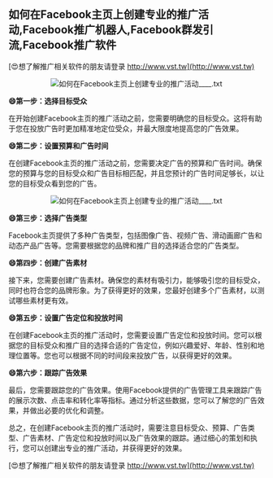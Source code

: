 ## **如何在Facebook主页上创建专业的推广活动,Facebook推广机器人,Facebook群发引流,Facebook推广软件**

[😍想了解推广相关软件的朋友请登录 http://www.vst.tw](http://www.vst.tw)

 <center><img src="https://vst.tw/MP4/tuiguang/png/8.png" alt="如何在Facebook主页上创建专业的推广活动____.txt"></center>

**😄第一步：选择目标受众**

在开始创建Facebook主页的推广活动之前，您需要明确您的目标受众。这将有助于您在投放广告时更加精准地定位受众，并最大限度地提高您的广告效果。

**😄第二步：设置预算和广告时间**

在创建Facebook主页的推广活动之前，您需要决定广告的预算和广告时间。确保您的预算与您的目标受众和广告目标相匹配，并且您预计的广告时间足够长，以让您的目标受众看到您的广告。

 <center><img src="https://vst.tw/MP4/tuiguang/png/6.png" alt="如何在Facebook主页上创建专业的推广活动____.txt"></center>

**😄第三步：选择广告类型**

Facebook主页提供了多种广告类型，包括图像广告、视频广告、滑动画廊广告和动态产品广告等。您需要根据您的品牌和推广目的选择适合您的广告类型。

**😄第四步：创建广告素材**

接下来，您需要创建广告素材。确保您的素材有吸引力，能够吸引您的目标受众，同时也符合您的品牌形象。为了获得更好的效果，您最好创建多个广告素材，以测试哪些素材更有效。

**😄第五步：设置广告定位和投放时间**

在创建Facebook主页的推广活动时，您需要设置广告定位和投放时间。您可以根据您的目标受众和推广目的选择合适的广告定位，例如兴趣爱好、年龄、性别和地理位置等。您也可以根据不同的时间段来投放广告，以获得更好的效果。

**😄第六步：跟踪广告效果**

最后，您需要跟踪您的广告效果。使用Facebook提供的广告管理工具来跟踪广告的展示次数、点击率和转化率等指标。通过分析这些数据，您可以了解您的广告效果，并做出必要的优化和调整。

总之，在创建Facebook主页的推广活动时，需要注意目标受众、预算、广告类型、广告素材、广告定位和投放时间以及广告效果的跟踪。通过细心的策划和执行，您可以创建出专业的推广活动，并获得更好的效果。

[😍想了解推广相关软件的朋友请登录 http://www.vst.tw](http://www.vst.tw)



